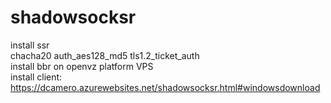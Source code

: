 # shadowsocksr

install ssr  
chacha20 auth_aes128_md5 tls1.2_ticket_auth  
install bbr on openvz platform VPS  
install client: https://dcamero.azurewebsites.net/shadowsocksr.html#windowsdownload  



